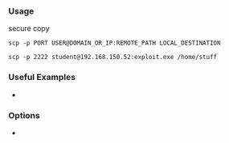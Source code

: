 ### Usage
secure copy

`scp -p PORT USER@DOMAIN_OR_IP:REMOTE_PATH LOCAL_DESTINATION`

`scp -p 2222 student@192.168.150.52:exploit.exe /home/stuff`

### Useful Examples
- 


### Options
- 
